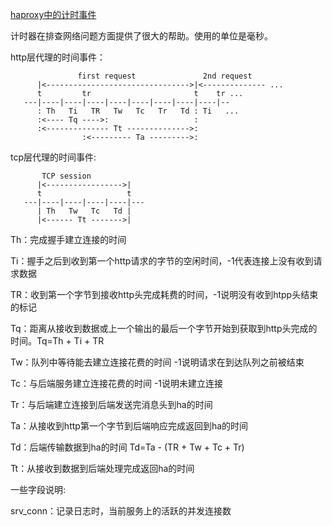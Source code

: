 
[haproxy中的计时事件](http://cbonte.github.io/haproxy-dconv/2.2/configuration.html#8.4)


计时器在排查网络问题方面提供了很大的帮助。使用的单位是毫秒。

http层代理的时间事件：

```
               first request               2nd request
      |<-------------------------------->|<-------------- ...
      t         tr                       t    tr ...
   ---|----|----|----|----|----|----|----|----|--
      : Th   Ti   TR   Tw   Tc   Tr   Td : Ti   ...
      :<---- Tq ---->:                   :
      :<-------------- Tt -------------->:
                :<--------- Ta --------->:
```

tcp层代理的时间事件:

```
       TCP session
      |<----------------->|
      t                   t
   ---|----|----|----|----|---
      | Th   Tw   Tc   Td |
      |<------ Tt ------->|
```

Th：完成握手建立连接的时间

Ti：握手之后到收到第一个http请求的字节的空闲时间，-1代表连接上没有收到请求数据

TR：收到第一个字节到接收http头完成耗费的时间，-1说明没有收到htpp头结束的标记

Tq：距离从接收到数据或上一个输出的最后一个字节开始到获取到http头完成的时间。Tq=Th + Ti + TR

Tw：队列中等待能去建立连接花费的时间 -1说明请求在到达队列之前被结束

Tc：与后端服务建立连接花费的时间  -1说明未建立连接

Tr：与后端建立连接到后端发送完消息头到ha的时间

Ta：从接收到http第一个字节到后端响应完成返回到ha的时间

Td：后端传输数据到ha的时间 Td=Ta - (TR + Tw + Tc + Tr)

Tt：从接收到数据到后端处理完成返回ha的时间


一些字段说明:

srv_conn：记录日志时，当前服务上的活跃的并发连接数

